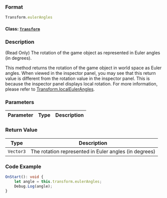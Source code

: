 ### Format
```typescript
Transform.eulerAngles
```

#### Class: [`Transform`](../Transform.md)

### Description
(Read Only) The rotation of the game object as represented in Euler angles (in degrees).

This method returns the rotation of the game object in world space as Euler angles. When viewed in the inspector panel, you may see that this return value is different from the rotation value in the inspector panel. This is because the inspector panel displays local rotation. For more information, please refer to [Transform.localEulerAngles](./localEulerAngles.md).

### Parameters
Parameter|Type|Description
---|---|---

### Return Value
Type|Description
---|---
`Vector3`|The rotation represented in Euler angles (in degrees)

### Code Example
```typescript
OnStart(): void {
    let angle = this.transform.eulerAngles;
    Debug.Log(angle);
}
```
